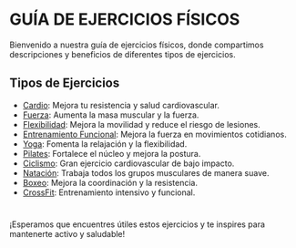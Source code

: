 # GUÍA DE EJERCICIOS FÍSICOS
Bienvenido a nuestra guía de ejercicios físicos, donde compartimos descripciones y beneficios de diferentes tipos de ejercicios.

## Tipos de Ejercicios
- [Cardio](ejercicios/Cardio.md): Mejora tu resistencia y salud cardiovascular.
- [Fuerza](ejercicios/Fuerza.md): Aumenta la masa muscular y la fuerza.
- [Flexibilidad](ejercicios/Flexibilidad.md): Mejora la movilidad y reduce el riesgo de lesiones.
- [Entrenamiento Funcional](ejercicios/EntrenamientoFuncional.md): Mejora la fuerza en movimientos cotidianos.
- [Yoga](ejercicios/Yoga.md): Fomenta la relajación y la flexibilidad.
- [Pilates](ejercicios/Pilates.md): Fortalece el núcleo y mejora la postura.
- [Ciclismo](ejercicios/Ciclismo.md): Gran ejercicio cardiovascular de bajo impacto.
- [Natación](ejercicios/Natacion.md): Trabaja todos los grupos musculares de manera suave.
- [Boxeo](ejercicios/Boxeo.md): Mejora la coordinación y la resistencia.
- [CrossFit](ejercicios/CrossFit.md): Entrenamiento intensivo y funcional.
#
¡Esperamos que encuentres útiles estos ejercicios y te inspires para mantenerte activo y saludable!
